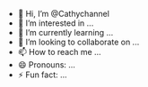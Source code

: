 - 👋 Hi, I’m @Cathychannel
- 👀 I’m interested in ...
- 🌱 I’m currently learning ...
- 💞️ I’m looking to collaborate on ...
- 📫 How to reach me ...
- 😄 Pronouns: ...
- ⚡ Fun fact: ...

<!---
Cathychannel/Cathychannel is a ✨ special ✨ repository because its `README.md` (this file) appears on your GitHub profile.
You can click the Preview link to take a look at your changes.
--->
